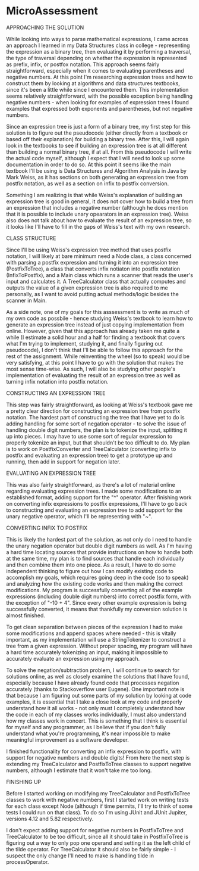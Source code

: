 # MicroAssessment

APPROACHING THE SOLUTION

While looking into ways to parse mathematical expressions, I came across an approach I learned in my Data Structures class in college - representing the expression as a binary tree, then evaluating it by performing a traversal, the type of traversal depending on whether the expression is represented as prefix, infix, or postfox notation. This approach seems fairly straightforward, especially when it comes to evaluating parentheses and negative numbers. At this point I'm researching expression trees and how to construct them by looking at algorithms and data structures textbooks, since it's been a little while since I encountered them. This implementation seems relatively straightforward, with the possible exception being handling negative numbers - when looking for examples of expression trees I found examples that expressed both exponents and parentheses, but not negative numbers.

Since an expression tree is just a form of a binary tree, my first step for this solution is to figure out the pseudocode (either directly from a textbook or based off their explanation) for building a binary tree. After this, I will again look in the textbooks to see if building an expression tree is at all different than building a normal binary tree, if at all. From this pseudocode I will write the actual code myself, although I expect that I will need to look up some documentation in order to do so. At this point it seems like the main textbook I'll be using is Data Structures and Algorithm Analysis in Java by Mark Weiss, as it has sections on both generating an expression tree from postfix notation, as well as a section on infix to postfix conversion.

Something I am realizing is that while Weiss's explanation of building an expression tree is good in general, it does not cover how to build a tree from an expression that includes a negative number (although he does mention that it is possible to include unary opearators in an expression tree). Weiss also does not talk about how to evaluate the result of an expression tree, so it looks like I'll have to fill in the gaps of Weiss's text with my own research. 

CLASS STRUCTURE

Since I'll be using Weiss's expression tree method that uses postfix notation, I will likely at bare minimum need a Node class, a class concerned with parsing a postfix expression and turning it into an expression tree (PostfixToTree),  a class that converts infix notiaton into postfix notation (InfixToPostfix), and a Main class which runs a scanner that reads the user's input and calculates it. A TreeCalculator class that actually computes and outputs the value of a given expression tree is also required to me personally, as I want to avoid putting actual methods/logic besides the scanner in Main.

As a side note, one of my goals for this asssessment is to write as much of my own code as possbile - hence studying Weiss's textbook to learn how to generate an expression tree instead of just copying implementation from online. However, given that this approach has already taken me quite a while (I estimate a solid hour and a half for finding a textbook that covers what I'm trying to implement, studying it, and finally figuring out pseudocode), I don't think that I'll be able to follow this approach for the rest of the assignment. While reinventing the wheel (so to speak) would be very satisfying, at this point I have to go with the solution that makes the most sense time-wise. As such, I will also be studying other people's implementation of evaluating the result of an expression tree as well as turning infix notation into postfix notation.


CONSTRUCTING AN EXPRESSION TREE 

This step was fairly straightforward, as looking at Weiss's textbook gave me a pretty clear direction for constructing an expression tree from postfix notation. The hardest part of constructing the tree that I have yet to do is adding handling for some sort of negation operator - to solve the issue of handling double digit numbers, the plan is to tokenize the input, splitting it up into pieces. I may have to use some sort of regular expression to properly tokenize an input, but that shouldn't be too difficult to do. My plan is to work on PostfixConverter and TreeCalculator (converting infix to postfix and evaluating an expression tree) to get a prototype up and running, then add in support for negation later.

EVALUATING AN EXPRESSION TREE

This was also fairly straightforward, as there's a lot of material online regarding evaluating expression trees. I made some modifications to an established format, adding support for the "^" operator. After finishing work on converting infix expressions to postfix expressions, I'll have to go back to constructing and evaluating an expression tree to add support for the unary negative operator, which I'll be representing with "~".

CONVERTING INFIX TO POSTFIX

This is likely the hardest part of the solution, as not only do I need to handle the unary negation operator but double digit numbers as well. As I'm having a hard time locating sources that provide instructions on how to handle both at the same time, my plan is to find sources that handle each individually and then combine them into one piece. As a result, I have to do some independent thinking to figure out how I can modify existing code to accomplish my goals, which requires going deep in the code (so to speak) and analyzing how the existing code works and then making the correct modifications. My program is successfully converting all of the example expressions (including double digit numbers) into correct postfix form, with the exception of "-10 + 4". Since every other example expression is being successfully converted, it means that thankfully my conversion solution is almost finished.

To get clean separation between pieces of the expression I had to make some modifications and append spaces where needed - this is vitally important, as my implementation will use a StringTokenizer to construct a tree from a given expression. Without proper spacing, my program will have a hard time accurately tokenizing an input, making it impossible to accurately evaluate an expression using my approach. 

To solve the negation/subtraction problem, I will continue to search for solutions online, as well as closely examine the solutions that I have found, especially because I have already found code that processes negation accurately (thanks to Stackoverflow user Eugene). One important note is that because I am figuring out some parts of my solution by looking at code examples, it is essential that I take a close look at my code and properly understand how it all works - not only must I completely understand how the code in each of my classes works individually, I must also understand how my classes work in concert. This is something that I think is essential for myself and any programmer, as I believe that if you don't fully understand what you're programming, it's near impossible to make meaningful improvement as a software developer.

I finished functionality for converting an infix expression to postfix, with support for negative numbers and double digits! From here the next step is extending my TreeCalculator and PostfixToTree classes to support negative numbers, although I estimate that it won't take me too long.

FINISHING UP

Before I started working on modifying my TreeCalculator and PostfixToTree classes to work with negative numbers, first I started work on writing tests for each class except Node (although if time permits, I'll try to think of some tests I could run on that class). To do so I'm using JUnit and JUnit Jupiter, versions 4.12 and 5.82 respectively.

I don't expect adding support for negative numbers in PostfixToTree and TreeCalculator to be too difficult, since all it should take in PostfixToTree is figuring out a way to only pop one operand and setting it as the left child of the tilde operator. For TreeCalculator it should also be fairly simple - I suspect the only change I'll need to make is handling tilde in processOperator.
